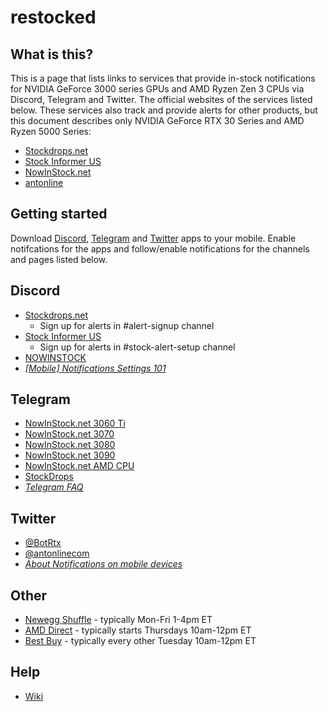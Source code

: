 # restocked
## What is this?
This is a page that lists links to services that provide in-stock notifications for NVIDIA GeForce 3000 series GPUs and AMD Ryzen Zen 3 CPUs via Discord, Telegram and Twitter. The official websites of the services listed below. These services also track and provide alerts for other products, but this document describes only NVIDIA GeForce RTX 30 Series and AMD Ryzen 5000 Series:
- [Stockdrops.net](https://stockdrops.net)
- [Stock Informer US](https://www.stockinformer.com/)
- [NowInStock.net](https://www.nowinstock.net/)
- [antonline](https://www.antonline.com/)

## Getting started
Download [Discord](https://discord.com/download), [Telegram](https://telegram.org/dl) and [Twitter](https://twitter.com/download) apps to your mobile. Enable notifcations for the apps and follow/enable notifications for the channels and pages listed below.

## Discord
- [Stockdrops.net](https://discord.gg/stockdrops)
    - Sign up for alerts in #alert-signup channel
- [Stock Informer US](https://discord.gg/YktgedtB)
    - Sign up for alerts in #stock-alert-setup channel
- [NOWINSTOCK](https://discord.gg/VY5xVKAX)
- [_\[Mobile\] Notifications Settings 101_](https://support.discord.com/hc/en-us/articles/218892547--Mobile-Notifications-Settings-101)

## Telegram
- [NowInStock.net 3060 Ti](https://t.me/joinchat/AAAAAFR2bleiE7pzv_fLIw)
- [NowInStock.net 3070](https://t.me/joinchat/AAAAAFf53qdjZSgaj38Dag)
- [NowInStock.net 3080](https://t.me/joinchat/AAAAAFlTCjmRCD0AWNz7PA)
- [NowInStock.net 3090](https://t.me/joinchat/AAAAAFUkqI59vtbLCt9CMw)
- [NowInStock.net AMD CPU](https://t.me/joinchat/AAAAAFbxP25KjviJYlghWw)
- [StockDrops](https://t.me/stockdrops)
- [_Telegram FAQ_](https://telegram.org/faq)

## Twitter
- [@BotRtx](https://twitter.com/BotRtx)
- [@antonlinecom](https://twitter.com/antonlinecom)
- [_About Notifications on mobile devices_](https://help.twitter.com/en/managing-your-account/notifications-on-mobile-devices)

## Other
- [Newegg Shuffle](https://www.newegg.com/product-shuffle) - typically Mon-Fri 1-4pm ET
- [AMD Direct](https://www.amd.com/en/direct-buy/us) - typically starts Thursdays 10am-12pm ET
- [Best Buy](https://bestbuy.com) - typically every other Tuesday 10am-12pm ET

## Help
- [Wiki](https://github.com/climardo/restocked/wiki)
